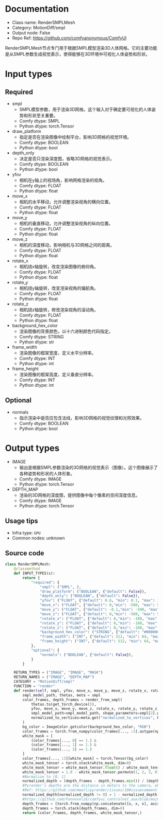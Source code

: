 
# Documentation
- Class name: RenderSMPLMesh
- Category: MotionDiff/smpl
- Output node: False
- Repo Ref: https://github.com/comfyanonymous/ComfyUI

RenderSMPLMesh节点专门用于根据SMPL模型渲染3D人体网格。它的主要功能是从SMPL参数生成视觉表示，使得能够在3D环境中可视化人体姿势和形状。

# Input types
## Required
- smpl
    - SMPL模型参数，用于渲染3D网格。这个输入对于确定要可视化的人体姿势和形状至关重要。
    - Comfy dtype: SMPL
    - Python dtype: torch.Tensor
- draw_platform
    - 指定是否在渲染图像中绘制平台，影响3D网格的视觉环境。
    - Comfy dtype: BOOLEAN
    - Python dtype: bool
- depth_only
    - 决定是否只渲染深度图，省略3D网格的视觉表示。
    - Comfy dtype: BOOLEAN
    - Python dtype: bool
- yfov
    - 相机在y轴上的视场角，影响网格渲染的视角。
    - Comfy dtype: FLOAT
    - Python dtype: float
- move_x
    - 相机的水平移动，允许调整渲染视角的横向位置。
    - Comfy dtype: FLOAT
    - Python dtype: float
- move_y
    - 相机的垂直移动，允许调整渲染视角的纵向位置。
    - Comfy dtype: FLOAT
    - Python dtype: float
- move_z
    - 相机的深度移动，影响相机与3D网格之间的距离。
    - Comfy dtype: FLOAT
    - Python dtype: float
- rotate_x
    - 相机绕x轴旋转，改变渲染图像的俯仰角。
    - Comfy dtype: FLOAT
    - Python dtype: float
- rotate_y
    - 相机绕y轴旋转，改变渲染视角的偏航角。
    - Comfy dtype: FLOAT
    - Python dtype: float
- rotate_z
    - 相机绕z轴旋转，修改渲染视角的滚动角。
    - Comfy dtype: FLOAT
    - Python dtype: float
- background_hex_color
    - 渲染图像的背景颜色，以十六进制颜色代码指定。
    - Comfy dtype: STRING
    - Python dtype: str
- frame_width
    - 渲染图像的框架宽度，定义水平分辨率。
    - Comfy dtype: INT
    - Python dtype: int
- frame_height
    - 渲染图像的框架高度，定义垂直分辨率。
    - Comfy dtype: INT
    - Python dtype: int
## Optional
- normals
    - 指示渲染中是否应包含法线，影响3D网格的视觉纹理和光照效果。
    - Comfy dtype: BOOLEAN
    - Python dtype: bool

# Output types
- IMAGE
    - 输出是根据SMPL参数渲染的3D网格的视觉表示（图像）。这个图像展示了各种姿势和形状的人体形象。
    - Comfy dtype: IMAGE
    - Python dtype: torch.Tensor
- DEPTH_MAP
    - 渲染的3D网格的深度图，提供图像中每个像素的空间深度信息。
    - Comfy dtype: IMAGE
    - Python dtype: torch.Tensor


## Usage tips
- Infra type: `GPU`
- Common nodes: unknown


## Source code
```python
class RenderSMPLMesh:
    @classmethod
    def INPUT_TYPES(s):
        return {
            "required": {
                "smpl": ("SMPL", ),
                "draw_platform": ("BOOLEAN", {"default": False}),
                "depth_only": ("BOOLEAN", {"default": False}),
                "yfov": ("FLOAT", {"default": 0.6, "min": 0.1, "max": 10, "step": 0.01}),
                "move_x": ("FLOAT", {"default": 0,"min": -500, "max": 500, "step": 0.01}),
                "move_y": ("FLOAT", {"default": -0.1,"min": -500, "max": 500, "step": 0.01}),
                "move_z": ("FLOAT", {"default": 0,"min": -500, "max": 500, "step": 0.01}),
                "rotate_x": ("FLOAT", {"default": 0,"min": -180, "max": 180, "step": 0.1}),
                "rotate_y": ("FLOAT", {"default": 0,"min": -180, "max": 180, "step": 0.1}),
                "rotate_z": ("FLOAT", {"default": 0,"min": -180, "max": 180, "step": 0.1}),
                "background_hex_color": ("STRING", {"default": "#000000", "mutiline": False}),
                "frame_width": ("INT", {"default": 512, "min": 64, "max": 4096, "step": 8}),
                "frame_height": ("INT", {"default": 512, "min": 64, "max": 4096, "step": 8}),
            },
            "optional": {
                "normals": ("BOOLEAN", {"default": False}),
            }
        }

    RETURN_TYPES = ("IMAGE", "IMAGE", "MASK")
    RETURN_NAMES = ("IMAGE", "DEPTH_MAP")
    CATEGORY = "MotionDiff/smpl"
    FUNCTION = "render"
    def render(self, smpl, yfov, move_x, move_y, move_z, rotate_x, rotate_y, rotate_z, frame_width, frame_height, draw_platform, depth_only, background_hex_color, normals=False):
        smpl_model_path, thetas, meta = smpl
        color_frames, depth_frames = render_from_smpl(
            thetas.to(get_torch_device()),
            yfov, move_x, move_y, move_z, rotate_x, rotate_y, rotate_z, frame_width, frame_height, draw_platform,depth_only, normals,
            smpl_model_path=smpl_model_path, shape_parameters=smpl[2].get("shape_parameters", None),
            normalized_to_vertices=meta.get("normalized_to_vertices", False)
        )
        bg_color = ImageColor.getcolor(background_hex_color, "RGB")
        color_frames = torch.from_numpy(color_frames[..., :3].astype(np.float32) / 255.)
        white_mask = [
            (color_frames[..., 0] == 1.) & 
            (color_frames[..., 1] == 1.) & 
            (color_frames[..., 2] == 1.)
        ]
        color_frames[..., :3][white_mask] = torch.Tensor(bg_color)
        white_mask_tensor = torch.stack(white_mask, dim=0)
        white_mask_tensor = white_mask_tensor.float() / white_mask_tensor.max()
        white_mask_tensor = 1.0 - white_mask_tensor.permute(1, 2, 3, 0).squeeze(dim=-1)
        #Normalize to [0, 1]
        normalized_depth = (depth_frames - depth_frames.min()) / (depth_frames.max() - depth_frames.min())
        #Pyrender's depths are the distance in meters to the camera, which is the inverse of depths in normal context
        #Ref: https://github.com/mmatl/pyrender/issues/10#issuecomment-468995891
        normalized_depth[normalized_depth != 0] = 1 - normalized_depth[normalized_depth != 0]
        #https://github.com/Fannovel16/comfyui_controlnet_aux/blob/main/src/controlnet_aux/util.py#L24
        depth_frames = [torch.from_numpy(np.concatenate([x, x, x], axis=2)) for x in normalized_depth[..., None]]
        depth_frames = torch.stack(depth_frames, dim=0)
        return (color_frames, depth_frames, white_mask_tensor,)

```
